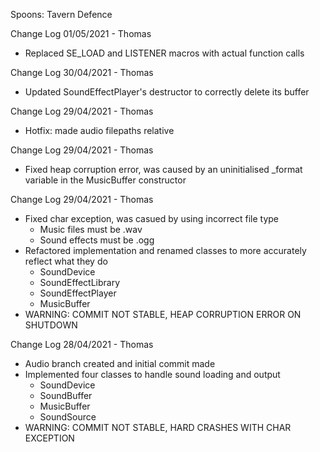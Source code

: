 Spoons: Tavern Defence

Change Log 01/05/2021 - Thomas
- Replaced SE_LOAD and LISTENER macros with actual function calls

Change Log 30/04/2021 - Thomas
- Updated SoundEffectPlayer's destructor to correctly delete its buffer

Change Log 29/04/2021 - Thomas
- Hotfix: made audio filepaths relative

Change Log 29/04/2021 - Thomas
- Fixed heap corruption error, was caused by an uninitialised \_format variable in the MusicBuffer constructor

Change Log 29/04/2021 - Thomas
- Fixed char exception, was casued by using incorrect file type
  - Music files must be .wav
  - Sound effects must be .ogg
- Refactored implementation and renamed classes to more accurately reflect what they do
  - SoundDevice
  - SoundEffectLibrary
  - SoundEffectPlayer
  - MusicBuffer
- WARNING: COMMIT NOT STABLE, HEAP CORRUPTION ERROR ON SHUTDOWN

Change Log 28/04/2021 - Thomas
- Audio branch created and initial commit made
- Implemented four classes to handle sound loading and output
  - SoundDevice
  - SoundBuffer
  - MusicBuffer
  - SoundSource
- WARNING: COMMIT NOT STABLE, HARD CRASHES WITH CHAR EXCEPTION
